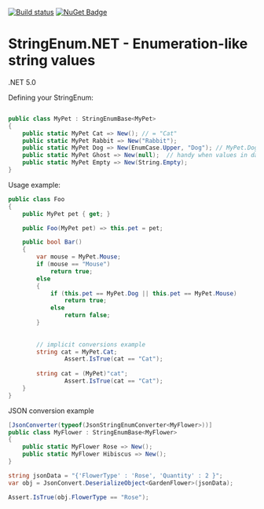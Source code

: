 [![Build status](https://ci.appveyor.com/api/projects/status/dkm6x44rnqwsrbly?svg=true)](https://ci.appveyor.com/project/feeleen/stringenum-net) [![NuGet Badge](https://buildstats.info/nuget/StringEnum.Net)](https://www.nuget.org/packages/StringEnum.Net/)

# StringEnum.NET - Enumeration-like string values

.NET 5.0

Defining your StringEnum:

```cs

public class MyPet : StringEnumBase<MyPet>
{
	public static MyPet Cat => New(); // = "Cat"
	public static MyPet Rabbit => New("Rabbit");
	public static MyPet Dog => New(EnumCase.Upper, "Dog"); // MyPet.Dog.ToString() -> "DOG"
	public static MyPet Ghost => New(null);  // handy when values in dataobject may have null values
	public static MyPet Empty => New(String.Empty);
}

```

Usage example:

```cs
public class Foo
{
	public MyPet pet { get; }

	public Foo(MyPet pet) => this.pet = pet;

	public bool Bar()
	{
		var mouse = MyPet.Mouse;
		if (mouse == "Mouse")
			return true;
		else
		{
			if (this.pet == MyPet.Dog || this.pet == MyPet.Mouse)
				return true;
			else
				return false;
		}
		
		
		// implicit conversions example
		string cat = MyPet.Cat;
            	Assert.IsTrue(cat == "Cat");
		
		string cat = (MyPet)"cat";
            	Assert.IsTrue(cat == "Cat");
	}
}
```

JSON conversion example

```cs
[JsonConverter(typeof(JsonStringEnumConverter<MyFlower>))]
public class MyFlower : StringEnumBase<MyFlower>
{
    public static MyFlower Rose => New();
    public static MyFlower Hibiscus => New();
}

string jsonData = "{'FlowerType' : 'Rose', 'Quantity' : 2 }";
var obj = JsonConvert.DeserializeObject<GardenFlower>(jsonData);

Assert.IsTrue(obj.FlowerType == "Rose");

```
